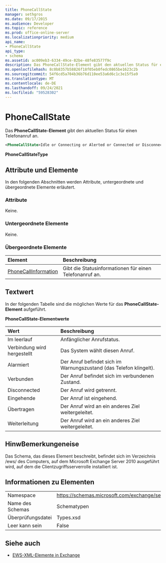 ```yaml
---
title: PhoneCallState
manager: sethgros
ms.date: 09/17/2015
ms.audience: Developer
ms.topic: reference
ms.prod: office-online-server
ms.localizationpriority: medium
api_name:
- PhoneCallState
api_type:
- schema
ms.assetid: ac009eb3-6334-49ce-82be-48fe83577f9c
description: Das PhoneCallState-Element gibt den aktuellen Status für einen Telefonanruf an.
ms.openlocfilehash: 8c0b8357b58826f18f05eb0fedc0865be1623c2b
ms.sourcegitcommit: 54f6cd5a704b36b76d110ee53a6d6c1c3e15f5a9
ms.translationtype: MT
ms.contentlocale: de-DE
ms.lasthandoff: 09/24/2021
ms.locfileid: "59528302"
---
```

# <a name="phonecallstate"></a>PhoneCallState

Das **PhoneCallState-Element** gibt den aktuellen Status für einen Telefonanruf an. 
  
```xml
<PhoneCallState>Idle or Connecting or Alerted or Connected or Disconnected or Incoming or Transferring or Forwarding</PhoneCallState>
```

 **PhoneCallStateType**
## <a name="attributes-and-elements"></a>Attribute und Elemente

In den folgenden Abschnitten werden Attribute, untergeordnete und übergeordnete Elemente erläutert.
  
### <a name="attributes"></a>Attribute

Keine.
  
### <a name="child-elements"></a>Untergeordnete Elemente

Keine.
  
### <a name="parent-elements"></a>Übergeordnete Elemente

|**Element**|**Beschreibung**|
|:-----|:-----|
|[PhoneCallInformation](phonecallinformation.md) <br/> |Gibt die Statusinformationen für einen Telefonanruf an.  <br/> |
   
## <a name="text-value"></a>Textwert

In der folgenden Tabelle sind die möglichen Werte für das **PhoneCallState-Element** aufgeführt. 
  
**PhoneCallState-Elementwerte**

|**Wert**|**Beschreibung**|
|:-----|:-----|
|Im leerlauf  <br/> |Anfänglicher Anrufstatus.  <br/> |
|Verbindung wird hergestellt  <br/> |Das System wählt diesen Anruf.  <br/> |
|Alarmiert  <br/> |Der Anruf befindet sich im Warnungszustand (das Telefon klingelt).  <br/> |
|Verbunden  <br/> |Der Anruf befindet sich im verbundenen Zustand.  <br/> |
|Disconnected  <br/> |Der Anruf wird getrennt.  <br/> |
|Eingehende  <br/> |Der Anruf ist eingehend.  <br/> |
|Übertragen  <br/> |Der Anruf wird an ein anderes Ziel weitergeleitet.  <br/> |
|Weiterleitung  <br/> |Der Anruf wird an ein anderes Ziel weitergeleitet.  <br/> |
   
## <a name="remarks"></a>HinwBemerkungeneise

Das Schema, das dieses Element beschreibt, befindet sich im Verzeichnis /ews/ des Computers, auf dem Microsoft Exchange Server 2010 ausgeführt wird, auf dem die Clientzugriffsserverrolle installiert ist.
  
## <a name="element-information"></a>Informationen zu Elementen

|||
|:-----|:-----|
|Namespace  <br/> |https://schemas.microsoft.com/exchange/services/2006/types  <br/> |
|Name des Schemas  <br/> |Schematypen  <br/> |
|Überprüfungsdatei  <br/> |Types.xsd  <br/> |
|Leer kann sein  <br/> |False  <br/> |
   
## <a name="see-also"></a>Siehe auch



- [EWS-XML-Elemente in Exchange](ews-xml-elements-in-exchange.md)

